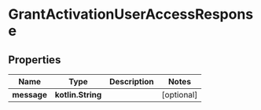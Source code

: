 
# GrantActivationUserAccessResponse

## Properties
Name | Type | Description | Notes
------------ | ------------- | ------------- | -------------
**message** | **kotlin.String** |  |  [optional]



